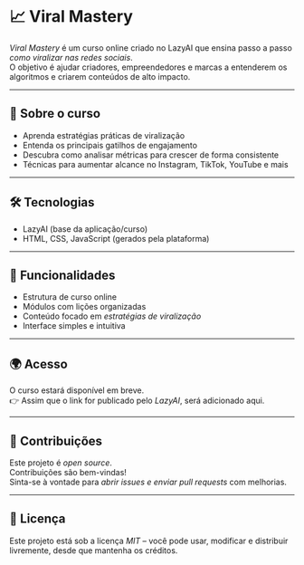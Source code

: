 # 📈 Viral Mastery

*Viral Mastery* é um curso online criado no LazyAI que ensina passo a passo *como viralizar nas redes sociais*.  
O objetivo é ajudar criadores, empreendedores e marcas a entenderem os algoritmos e criarem conteúdos de alto impacto.

---

## 🚀 Sobre o curso
- Aprenda estratégias práticas de viralização
- Entenda os principais gatilhos de engajamento
- Descubra como analisar métricas para crescer de forma consistente
- Técnicas para aumentar alcance no Instagram, TikTok, YouTube e mais

---

## 🛠 Tecnologias
- LazyAI (base da aplicação/curso)
- HTML, CSS, JavaScript (gerados pela plataforma)

---

## 📌 Funcionalidades
- Estrutura de curso online
- Módulos com lições organizadas
- Conteúdo focado em *estratégias de viralização*
- Interface simples e intuitiva

---

## 🌍 Acesso
O curso estará disponível em breve.  
👉 Assim que o link for publicado pelo *LazyAI*, será adicionado aqui.

---

## 🤝 Contribuições
Este projeto é *open source*.  
Contribuições são bem-vindas!  
Sinta-se à vontade para *abrir issues e enviar pull requests* com melhorias.

---

## 📄 Licença
Este projeto está sob a licença *MIT* – você pode usar, modificar e distribuir livremente, desde que mantenha os créditos.
